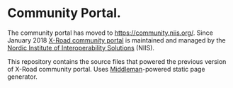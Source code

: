 Community Portal.
================

The community portal has moved to https://community.niis.org/. Since January 2018 [X-Road community portal](http://community.niis.org/) is maintained and managed by the [Nordic Institute of Interoperability Solutions](https://www.niis.org/) (NIIS).

This repository contains the source files that powered the previous version of X-Road community portal. 
Uses [Middleman](https://github.com/middleman/middleman)-powered static page generator.
